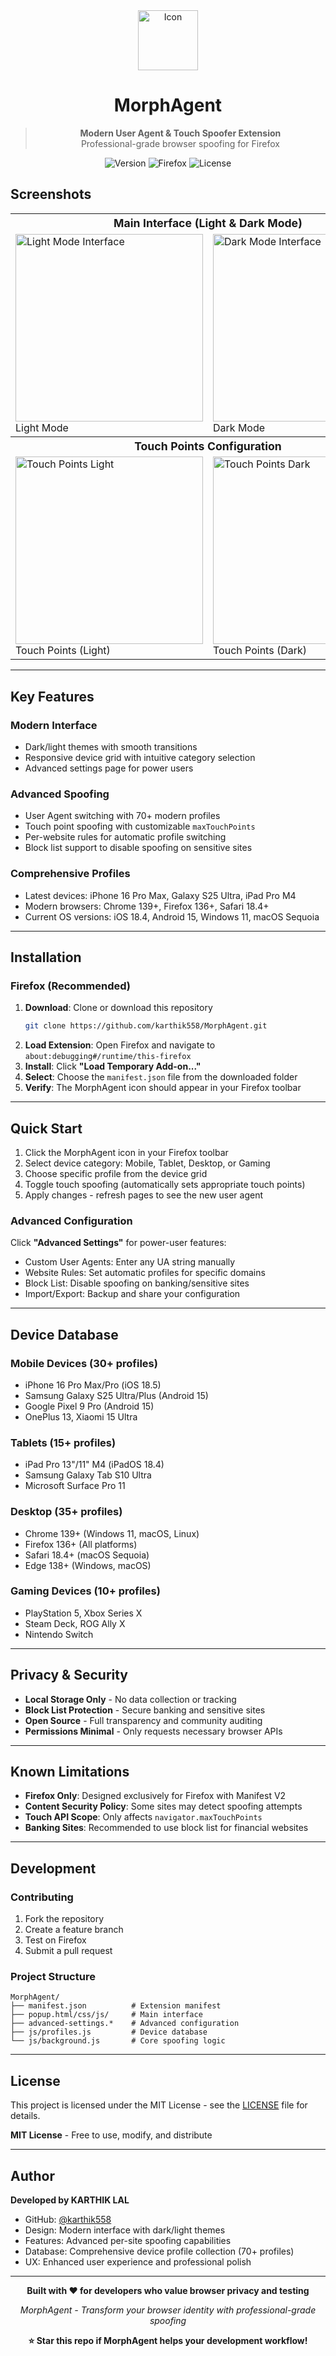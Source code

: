 

<div align="center">

<img src="icons/icon.png" alt="Icon" width="96" height="96" />

# MorphAgent

> **Modern User Agent & Touch Spoofer Extension**  
> Professional-grade browser spoofing for Firefox

![Version](https://img.shields.io/badge/version-2.0.0-black.svg?style=flat-square)
![Firefox](https://img.shields.io/badge/Firefox-Manifest-black.svg?style=flat-square)
![License](https://img.shields.io/badge/license-MIT-black.svg?style=flat-square)

</div>

## **Screenshots**

<div align="center">

<table>
   <tr>
      <th colspan="2" style="text-align:center; font-size:1.1em;">Main Interface (Light & Dark Mode)</th>
   </tr>
   <tr>
      <td>
         <img src="src/home_light.png" alt="Light Mode Interface" width="300" />
         <div>Light Mode</div>
      </td>
      <td>
         <img src="src/home_dark.png" alt="Dark Mode Interface" width="300" />
         <div>Dark Mode</div>
      </td>
   </tr>
   <tr>
      <th colspan="2" style="text-align:center; font-size:1.1em;">Touch Points Configuration</th>
   </tr>
   <tr>
      <td>
         <img src="src/touchpoints_light.png" alt="Touch Points Light" width="300" />
         <div>Touch Points (Light)</div>
      </td>
      <td>
         <img src="src/touchpoints_dark.png" alt="Touch Points Dark" width="300" />
         <div>Touch Points (Dark)</div>
      </td>
   </tr>
</table>

</div>

---

## **Key Features**

### Modern Interface
- Dark/light themes with smooth transitions
- Responsive device grid with intuitive category selection
- Advanced settings page for power users

### Advanced Spoofing
- User Agent switching with 70+ modern profiles
- Touch point spoofing with customizable `maxTouchPoints`
- Per-website rules for automatic profile switching
- Block list support to disable spoofing on sensitive sites

### Comprehensive Profiles
- Latest devices: iPhone 16 Pro Max, Galaxy S25 Ultra, iPad Pro M4
- Modern browsers: Chrome 139+, Firefox 136+, Safari 18.4+
- Current OS versions: iOS 18.4, Android 15, Windows 11, macOS Sequoia

---

## **Installation**

### Firefox (Recommended)
1. **Download**: Clone or download this repository
   ```bash
   git clone https://github.com/karthik558/MorphAgent.git
   ```
2. **Load Extension**: Open Firefox and navigate to `about:debugging#/runtime/this-firefox`
3. **Install**: Click **"Load Temporary Add-on..."**
4. **Select**: Choose the `manifest.json` file from the downloaded folder
5. **Verify**: The MorphAgent icon should appear in your Firefox toolbar

---

## **Quick Start**

1. Click the MorphAgent icon in your Firefox toolbar
2. Select device category: Mobile, Tablet, Desktop, or Gaming  
3. Choose specific profile from the device grid
4. Toggle touch spoofing (automatically sets appropriate touch points)
5. Apply changes - refresh pages to see the new user agent

### Advanced Configuration
Click **"Advanced Settings"** for power-user features:
- Custom User Agents: Enter any UA string manually  
- Website Rules: Set automatic profiles for specific domains
- Block List: Disable spoofing on banking/sensitive sites  
- Import/Export: Backup and share your configuration

---

## **Device Database**

### Mobile Devices (30+ profiles)
- iPhone 16 Pro Max/Pro (iOS 18.5)
- Samsung Galaxy S25 Ultra/Plus (Android 15)
- Google Pixel 9 Pro (Android 15)
- OnePlus 13, Xiaomi 15 Ultra

### Tablets (15+ profiles)
- iPad Pro 13"/11" M4 (iPadOS 18.4)
- Samsung Galaxy Tab S10 Ultra
- Microsoft Surface Pro 11

### Desktop (35+ profiles)
- Chrome 139+ (Windows 11, macOS, Linux)
- Firefox 136+ (All platforms)
- Safari 18.4+ (macOS Sequoia)
- Edge 138+ (Windows, macOS)

### Gaming Devices (10+ profiles)
- PlayStation 5, Xbox Series X
- Steam Deck, ROG Ally X
- Nintendo Switch

---

## **Privacy & Security**

- **Local Storage Only** - No data collection or tracking
- **Block List Protection** - Secure banking and sensitive sites
- **Open Source** - Full transparency and community auditing
- **Permissions Minimal** - Only requests necessary browser APIs

---

## **Known Limitations**

- **Firefox Only**: Designed exclusively for Firefox with Manifest V2
- **Content Security Policy**: Some sites may detect spoofing attempts
- **Touch API Scope**: Only affects `navigator.maxTouchPoints`
- **Banking Sites**: Recommended to use block list for financial websites

---

## **Development**

### Contributing
1. Fork the repository
2. Create a feature branch
3. Test on Firefox
4. Submit a pull request

### Project Structure
```
MorphAgent/
├── manifest.json          # Extension manifest
├── popup.html/css/js/     # Main interface
├── advanced-settings.*    # Advanced configuration
├── js/profiles.js         # Device database
└── js/background.js       # Core spoofing logic
```

---

## License

This project is licensed under the MIT License - see the [LICENSE](LICENSE) file for details.

**MIT License** - Free to use, modify, and distribute

---

## Author

**Developed by KARTHIK LAL**
- GitHub: [@karthik558](https://github.com/karthik558)
- Design: Modern interface with dark/light themes
- Features: Advanced per-site spoofing capabilities  
- Database: Comprehensive device profile collection (70+ profiles)
- UX: Enhanced user experience and professional polish

---

<div align="center">

**Built with ❤️ for developers who value browser privacy and testing**

*MorphAgent - Transform your browser identity with professional-grade spoofing*

**⭐ Star this repo if MorphAgent helps your development workflow!**

</div>